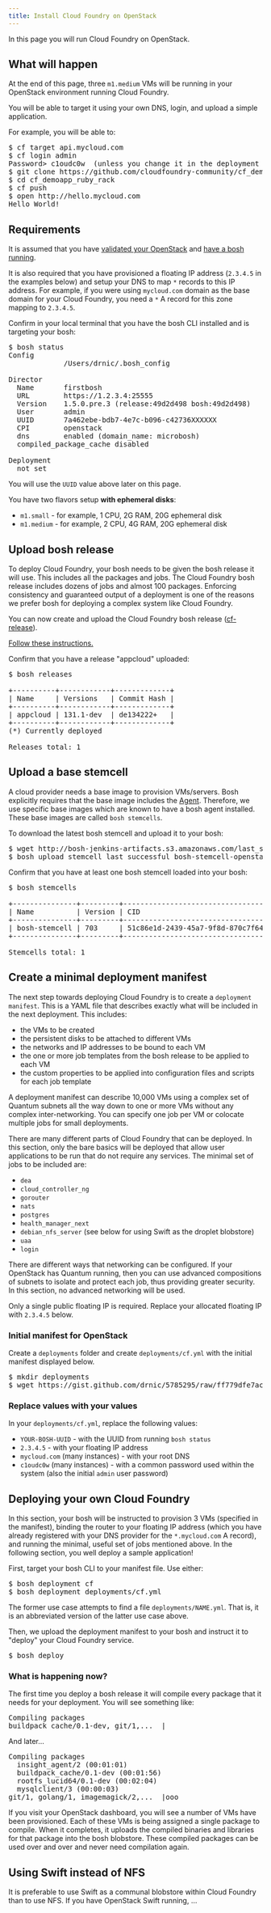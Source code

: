 ```yaml
---
title: Install Cloud Foundry on OpenStack
---
```


In this page you will run Cloud Foundry on OpenStack.

## What will happen ##

At the end of this page, three `m1.medium` VMs will be running in your OpenStack environment running Cloud Foundry.

You will be able to target it using your own DNS, login, and upload a simple application.

For example, you will be able to:

<pre class="terminal">
$ cf target api.mycloud.com
$ cf login admin
Password> c1oudc0w  (unless you change it in the deployment manifest below)
$ git clone https://github.com/cloudfoundry-community/cf_demoapp_ruby_rack.git
$ cd cf_demoapp_ruby_rack
$ cf push
$ open http://hello.mycloud.com
Hello World!
</pre>

## Requirements ##

It is assumed that you have [validated your OpenStack](validate_openstack.html.md) and [have a bosh running](deploying_microbosh.html).

It is also required that you have provisioned a floating IP address (`2.3.4.5` in the examples below) and setup your DNS to map `*` records to this IP address. For example, if you were using `mycloud.com` domain as the base domain for your Cloud Foundry, you need a `*` A record for this zone mapping to `2.3.4.5`.

Confirm in your local terminal that you have the bosh CLI installed and is targeting your bosh:

<pre class="terminate">
$ bosh status
Config
             /Users/drnic/.bosh_config

Director
  Name       firstbosh
  URL        https://1.2.3.4:25555
  Version    1.5.0.pre.3 (release:49d2d498 bosh:49d2d498)
  User       admin
  UUID       7a462ebe-bdb7-4e7c-b096-c42736XXXXXX
  CPI        openstack
  dns        enabled (domain_name: microbosh)
  compiled_package_cache disabled

Deployment
  not set
</pre>

You will use the `UUID` value above later on this page.

You have two flavors setup **with ephemeral disks**:

* `m1.small` - for example, 1 CPU, 2G RAM, 20G ephemeral disk
* `m1.medium` - for example, 2 CPU, 4G RAM, 20G ephemeral disk

## Upload bosh release ##

To deploy Cloud Foundry, your bosh needs to be given the bosh release it will use. This includes all the packages and jobs. The Cloud Foundry bosh release includes dozens of jobs and almost 100 packages. Enforcing consistency and guaranteed output of a deployment is one of the reasons we prefer bosh for deploying a complex system like Cloud Foundry.

You can now create and upload the Cloud Foundry bosh release ([cf-release](https://github.com/cloudfoundry/cf-release)).

[Follow these instructions.](../common/cf-release.html)

Confirm that you have a release "appcloud" uploaded:

<pre class="terminate">
$ bosh releases

+----------+------------+-------------+
| Name     | Versions   | Commit Hash |
+----------+------------+-------------+
| appcloud | 131.1-dev  | de134222+   |
+----------+------------+-------------+
(*) Currently deployed

Releases total: 1
</pre>

## Upload a base stemcell ##

A cloud provider needs a base image to provision VMs/servers. Bosh explicitly requires that the base image includes the [Agent](../../bosh/components/agent.html). Therefore, we use specific base images which are known to have a bosh agent installed. These base images are called `bosh stemcells`.

To download the latest bosh stemcell and upload it to your bosh:

<pre class="terminate">
$ wget http://bosh-jenkins-artifacts.s3.amazonaws.com/last_successful_bosh-stemcell-openstack.tgz
$ bosh upload stemcell last_successful_bosh-stemcell-openstack.tgz
</pre>

Confirm that you have at least one bosh stemcell loaded into your bosh:

<pre class="terminate">
$ bosh stemcells

+---------------+---------+--------------------------------------+
| Name          | Version | CID                                  |
+---------------+---------+--------------------------------------+
| bosh-stemcell | 703     | 51c86e1d-2439-45a7-9f8d-870c7f64c61b |
+---------------+---------+--------------------------------------+

Stemcells total: 1
</pre>

## Create a minimal deployment manifest ##

The next step towards deploying Cloud Foundry is to create a `deployment manifest`. This is a YAML file that describes exactly what will be included in the next deployment. This includes:

* the VMs to be created
* the persistent disks to be attached to different VMs
* the networks and IP addresses to be bound to each VM
* the one or more job templates from the bosh release to be applied to each VM
* the custom properties to be applied into configuration files and scripts for each job template

A deployment manifest can describe 10,000 VMs using a complex set of Quantum subnets all the way down to one or more VMs without any complex inter-networking. You can specify one job per VM or colocate multiple jobs for small deployments.

There are many different parts of Cloud Foundry that can be deployed. In this section, only the bare basics will be deployed that allow user applications to be run that do not require any services. The minimal set of jobs to be included are:

* `dea`
* `cloud_controller_ng`
* `gorouter`
* `nats`
* `postgres`
* `health_manager_next`
* `debian_nfs_server` (see below for using Swift as the droplet blobstore)
* `uaa`
* `login`

There are different ways that networking can be configured. If your OpenStack has Quantum running, then you can use advanced compositions of subnets to isolate and protect each job, thus providing greater security. In this section, no advanced networking will be used.

Only a single public floating IP is required. Replace your allocated floating IP with `2.3.4.5` below.

### Initial manifest for OpenStack ###

Create a `deployments` folder and create `deployments/cf.yml` with the initial manifest displayed below.

<pre class="terminal">
$ mkdir deployments
$ wget https://gist.github.com/drnic/5785295/raw/ff779dfe7acb7a6caba7bddeafa32b029a17c0d7/cf-openstack-dns-small.yml -O deployments/cf.yml
</pre>

<script src="https://gist.github.com/drnic/5785295.js"></script>

### Replace values with your values ###

In your `deployments/cf.yml`, replace the following values:

* `YOUR-BOSH-UUID` - with the UUID from running `bosh status`
* `2.3.4.5` - with your floating IP address
* `mycloud.com` (many instances) - with your root DNS
* `c1oudc0w` (many instances) - with a common password used within the system (also the initial `admin` user password)

## Deploying your own Cloud Foundry ##

In this section, your bosh will be instructed to provision 3 VMs (specified in the manifest), binding the router to your floating IP address (which you have already registered with your DNS provider for the `*.mycloud.com` A record), and running the minimal, useful set of jobs mentioned above. In the following section, you well deploy a sample application!

First, target your bosh CLI to your manifest file. Use either:

<pre class="terminal">
$ bosh deployment cf
$ bosh deployment deployments/cf.yml
</pre>

The former use case attempts to find a file `deployments/NAME.yml`. That is, it is an abbreviated version of the latter use case above.

Then, we upload the deployment manifest to your bosh and instruct it to "deploy" your Cloud Foundry service.

<pre class="terminal">
$ bosh deploy
</pre>

### What is happening now? ###

The first time you deploy a bosh release it will compile every package that it needs for your deployment. You will see something like:

<pre class="terminal">
Compiling packages
buildpack_cache/0.1-dev, git/1,...  |                        | 0/26 00:00:32  ETA: --:--:--         
</pre>

And later...

<pre class="terminal">
Compiling packages
  insight_agent/2 (00:01:01)                                                                        
  buildpack_cache/0.1-dev (00:01:56)                                                                
  rootfs_lucid64/0.1-dev (00:02:04)                                                                 
  mysqlclient/3 (00:00:03)                                                                          
git/1, golang/1, imagemagick/2,...  |ooo                     | 4/26 00:02:15  ETA: 00:04:04         
</pre>

If you visit your OpenStack dashboard, you will see a number of VMs have been provisioned. Each of these VMs is being assigned a single package to compile. When it completes, it uploads the compiled binaries and libraries for that package into the bosh blobstore. These compiled packages can be used over and over and never need compilation again.



## Using Swift instead of NFS ##

It is preferable to use Swift as a communal blobstore within Cloud Foundry than to use NFS. If you have OpenStack Swift running, ...